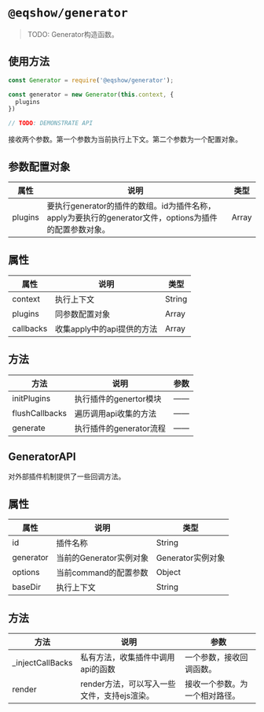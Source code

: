 # `@eqshow/generator`

> TODO: Generator构造函数。

## 使用方法

```javascript
const Generator = require('@eqshow/generator');

const generator = new Generator(this.context, {
  plugins
})

// TODO: DEMONSTRATE API
```

接收两个参数。第一个参数为当前执行上下文。第二个参数为一个配置对象。

## 参数配置对象

| 属性    | 说明                                                         | 类型  |
| ------- | ------------------------------------------------------------ | ----- |
| plugins | 要执行generator的插件的数组。id为插件名称，apply为要执行的generator文件，options为插件的配置参数对象。 | Array |

## 属性

| 属性      | 说明                       | 类型   |
| --------- | -------------------------- | ------ |
| context   | 执行上下文                 | String |
| plugins   | 同参数配置对象             | Array  |
| callbacks | 收集apply中的api提供的方法 | Array  |

## 方法

| 方法           | 说明                    | 参数 |
| -------------- | ----------------------- | ---- |
| initPlugins    | 执行插件的genertor模块  | ——   |
| flushCallbacks | 遍历调用api收集的方法   | ——   |
| generate       | 执行插件的generator流程 | ——   |

## GeneratorAPI

对外部插件机制提供了一些回调方法。

## 属性

| 属性      | 说明                    | 类型              |
| --------- | ----------------------- | ----------------- |
| id        | 插件名称                | String            |
| generator | 当前的Generator实例对象 | Generator实例对象 |
| options   | 当前command的配置参数   | Object            |
| baseDir   | 执行上下文              | String            |

## 方法

| 方法             | 说明                                        | 参数                           |
| ---------------- | ------------------------------------------- | ------------------------------ |
| _injectCallBacks | 私有方法，收集插件中调用api的函数           | 一个参数，接收回调函数。       |
| render           | render方法，可以写入一些文件，支持ejs渲染。 | 接收一个参数。为一个相对路径。 |

